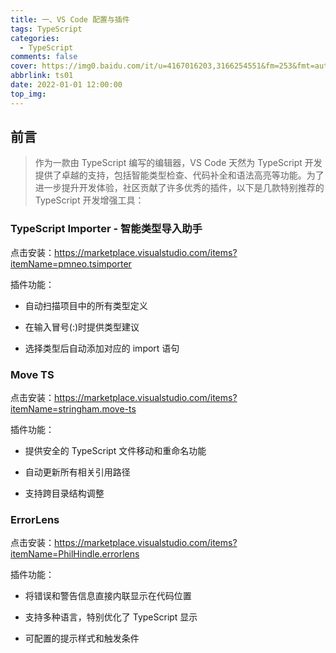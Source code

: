 ```yaml
---
title: 一、VS Code 配置与插件
tags: TypeScript
categories:
  - TypeScript
comments: false
cover: https://img0.baidu.com/it/u=4167016203,3166254551&fm=253&fmt=auto&app=138&f=JPEG?w=499&h=311
abbrlink: ts01
date: 2022-01-01 12:00:00
top_img:
---
```


## 前言

> 作为一款由 TypeScript 编写的编辑器，VS Code 天然为 TypeScript 开发提供了卓越的支持，包括智能类型检查、代码补全和语法高亮等功能。为了进一步提升开发体验，社区贡献了许多优秀的插件，以下是几款特别推荐的 TypeScript 开发增强工具：

### TypeScript Importer - 智能类型导入助手

点击安装：https://marketplace.visualstudio.com/items?itemName=pmneo.tsimporter

插件功能：

- 自动扫描项目中的所有类型定义

- 在输入冒号(:)时提供类型建议

- 选择类型后自动添加对应的 import 语句

### Move TS

点击安装：https://marketplace.visualstudio.com/items?itemName=stringham.move-ts

插件功能：

- 提供安全的 TypeScript 文件移动和重命名功能

- 自动更新所有相关引用路径

- 支持跨目录结构调整

### ErrorLens

点击安装：https://marketplace.visualstudio.com/items?itemName=PhilHindle.errorlens

插件功能：

- 将错误和警告信息直接内联显示在代码位置

- 支持多种语言，特别优化了 TypeScript 显示

- 可配置的提示样式和触发条件
